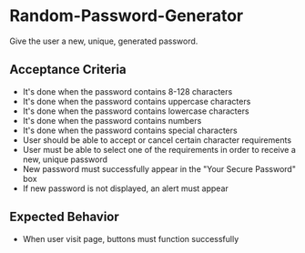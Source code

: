 # Random-Password-Generator
Give the user a new, unique, generated password.

## Acceptance Criteria
* It's done when the password contains 8-128 characters
* It's done when the password contains uppercase characters
* It's done when the password contains lowercase characters
* It's done when the password contains numbers
* It's done when the password contains special characters
* User should be able to accept or cancel certain character requirements
* User must be able to select one of the requirements in order to receive a new, unique password
* New password must successfully appear in the "Your Secure Password" box
* If new password is not displayed, an alert must appear

## Expected Behavior
* When user visit page, buttons must function successfully